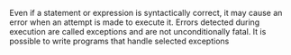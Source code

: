 Even if a statement or expression is syntactically correct, 
it may cause an error when an attempt is made to execute it. 
Errors detected during execution are called exceptions and
are not unconditionally fatal. It is possible to write 
programs that handle selected exceptions
